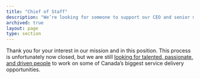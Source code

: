 ```yaml
---
title: "Chief of Staff"
description: "We’re looking for someone to support our CEO and senior management team. From streamlining activities in a high-volume office to coordinating the execution of strategic initiatives, you’ll ensure the priorities of the CEO stay on track and get done."
archived: true
layout: page
type: section
---
```

Thank you for your interest in our mission and in this position. This process is unfortunately now closed, but we are still [looking for talented, passionate, and driven people](https://digital.canada.ca/work-with-us/) to work on some of Canada’s biggest service delivery opportunities.
